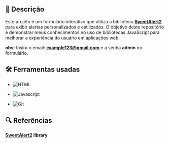 ## 📄 Descrição

Este projeto é um formulário interativo que utiliza a biblioteca **[SweetAlert2](https://sweetalert2.github.io/)** para exibir alertas personalizados e estilizados. O objetivo deste repositório é demonstrar meus conhecimentos no uso de bibliotecas JavaScript para melhorar a experiência do usuário em aplicações web.

**obs:** Insira o email: **example123@gmail.com** e a senha **admin** no formulário.

## 🛠️ Ferramentas usadas

- ![HTML](https://img.shields.io/badge/HTML5-E34F26?style=for-the-badge&logo=html5&logoColor=white)

- ![Javascript](https://img.shields.io/badge/JavaScript-F7DF1E?style=for-the-badge&logo=javascript&logoColor=black)

- ![Git](https://img.shields.io/badge/GIT-E44C30?style=for-the-badge&logo=git&logoColor=white)

## 🔍 Referências

**[SweetAlert2](https://sweetalert2.github.io/) library**